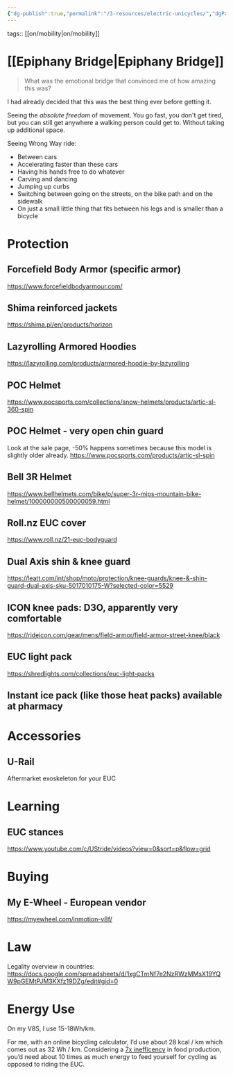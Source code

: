```yaml
---
{"dg-publish":true,"permalink":"/3-resources/electric-unicycles/","dgPassFrontmatter":true}
---
```


tags:: [[on/mobility\|on/mobility]] 

# [[Epiphany Bridge\|Epiphany Bridge]]
> What was the emotional bridge that convinced me of how amazing this was?

I had already decided that this was the best thing ever before getting it.

Seeing the *absolute freedom* of movement. You go fast, you don't get tired, but you can still get anywhere a walking person could get to. Without taking up additional space.

Seeing Wrong Way ride:
- Between cars
- Accelerating faster than these cars
- Having his hands free to do whatever
- Carving and dancing
- Jumping up curbs
- Switching between going on the streets, on the bike path and on the sidewalk
- On just a small little thing that fits between his legs and is smaller than a bicycle

# Protection
## Forcefield Body Armor (specific armor)
<https://www.forcefieldbodyarmour.com/>

## Shima reinforced jackets
<https://shima.pl/en/products/horizon>

## Lazyrolling Armored Hoodies
<https://lazyrolling.com/products/armored-hoodie-by-lazyrolling>

## POC Helmet
<https://www.pocsports.com/collections/snow-helmets/products/artic-sl-360-spin>

## POC Helmet - very open chin guard
Look at the sale page, -50% happens sometimes because this model is slightly older already.
<https://www.pocsports.com/products/artic-sl-spin>

## Bell 3R Helmet
<https://www.bellhelmets.com/bike/p/super-3r-mips-mountain-bike-helmet/100000000500000059.html>

## Roll.nz EUC cover
<https://www.roll.nz/21-euc-bodyguard>

## Dual Axis shin & knee guard
<https://leatt.com/int/shop/moto/protection/knee-guards/knee-&-shin-guard-dual-axis-sku-5017010175-W?selected-color=5529>

## ICON knee pads: D3O, apparently very comfortable
<https://rideicon.com/gear/mens/field-armor/field-armor-street-knee/black>

## EUC light pack
<https://shredlights.com/collections/euc-light-packs>

## Instant ice pack (like those heat packs) available at pharmacy

# Accessories
## U-Rail
Aftermarket exoskeleton for your EUC

# Learning
## EUC stances
<https://www.youtube.com/c/UStride/videos?view=0&sort=p&flow=grid>

# Buying
## My E-Wheel - European vendor
<https://myewheel.com/inmotion-v8f/>

# Law
Legality overview in countries: <https://docs.google.com/spreadsheets/d/1xgCTmNf7e2NzRWzMMsX19YQW9pGEMtPJM3KXfz19DZg/edit#gid=0>

# Energy Use
On my V8S, I use 15-18Wh/km.

For me, with an online bicycling calculator, I’d use about 28 kcal / km which comes out as 32 Wh / km. Considering a [7x inefficency](https://sustainability.emory.edu/wp-content/uploads/2018/02/InfoSheet-Energy26FoodProduction.pdf) in food production, you’d need about 10 times as much energy to feed yourself for cycling as opposed to riding the EUC.

